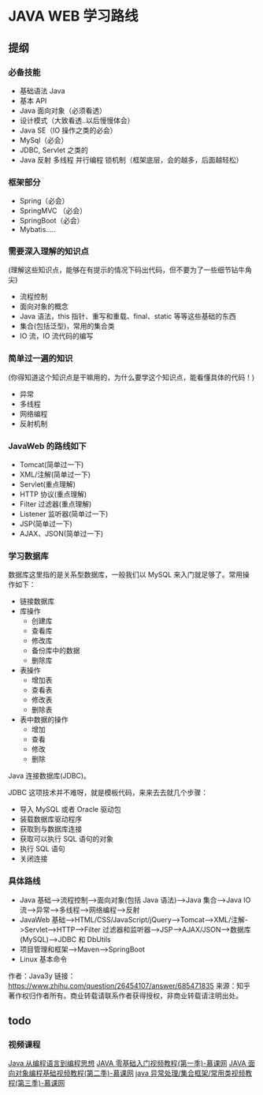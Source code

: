 # JAVA WEB 学习路线

## 提纲

### 必备技能

- 基础语法 Java
- 基本 API
- Java 面向对象（必须看透）
- 设计模式（大致看透..以后慢慢体会）
- Java SE（IO 操作之类的必会）
- MySql（必会）
- JDBC, Servlet 之类的
- Java 反射 多线程 并行编程 锁机制（框架底层，会的越多，后面越轻松）

### 框架部分

- Spring（必会）
- SpringMVC （必会）
- SpringBoot（必会）
- Mybatis.....

### 需要深入理解的知识点

(理解这些知识点，能够在有提示的情况下码出代码，但不要为了一些细节钻牛角尖)

- 流程控制
- 面向对象的概念
- Java 语法，this 指针、重写和重载、final、static 等等这些基础的东西
- 集合(包括泛型)，常用的集合类
- IO 流，IO 流代码的编写

### 简单过一遍的知识

(你得知道这个知识点是干嘛用的，为什么要学这个知识点，能看懂具体的代码！)

- 异常
- 多线程
- 网络编程
- 反射机制

### JavaWeb 的路线如下

- Tomcat(简单过一下)
- XML/注解(简单过一下)
- Servlet(重点理解)
- HTTP 协议(重点理解)
- Filter 过滤器(重点理解)
- Listener 监听器(简单过一下)
- JSP(简单过一下)
- AJAX、JSON(简单过一下)

### 学习数据库

数据库这里指的是关系型数据库，一般我们以 MySQL 来入门就足够了。常用操作如下：

- 链接数据库
- 库操作
  - 创建库
  - 查看库
  - 修改库
  - 备份库中的数据
  - 删除库
- 表操作
  - 增加表
  - 查看表
  - 修改表
  - 删除表
- 表中数据的操作
  - 增加
  - 查看
  - 修改
  - 删除

Java 连接数据库(JDBC)。

JDBC 这项技术并不难呀，就是模板代码，来来去去就几个步骤：

- 导入 MySQL 或者 Oracle 驱动包
- 装载数据库驱动程序
- 获取到与数据库连接
- 获取可以执行 SQL 语句的对象
- 执行 SQL 语句
- 关闭连接

### 具体路线

- Java 基础-->流程控制-->面向对象(包括 Java 语法)-->Java 集合-->Java IO 流-->异常-->多线程-->网络编程-->反射
- JavaWeb 基础-->HTML/CSS/JavaScript/jQuery-->Tomcat-->XML/注解->Servlet-->HTTP-->Filter 过滤器和监听器-->JSP-->AJAX/JSON-->数据库(MySQL)-->JDBC 和 DbUtils
- 项目管理和框架-->Maven-->SpringBoot
- Linux 基本命令

作者：Java3y
链接：https://www.zhihu.com/question/26454107/answer/685471835
来源：知乎
著作权归作者所有。商业转载请联系作者获得授权，非商业转载请注明出处。

## todo

### 视频课程

[Java 从编程语言到编程思想](https://www.imooc.com/learn/1154)
[JAVA 零基础入门视频教程(第一季)-慕课网](https://www.imooc.com/learn/85)
[JAVA 面向对象编程基础视频教程(第二季)-慕课网](https://www.imooc.com/learn/124)
[java 异常处理/集合框架/常用类视频教程(第三季)-慕课网](https://www.imooc.com/learn/110)
